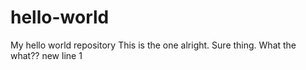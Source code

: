 # hello-world
My hello world repository
This is the one alright.
Sure thing.
What the what??
new line 1
